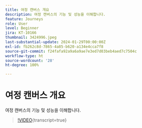 ```yaml
---
title: 여정 캔버스 개요
description: 여정 캔버스의 기능 및 성능을 이해합니다.
feature: Journeys
role: User
level: Beginner
jira: KT-10166
thumbnail: 3424996.jpeg
last-substantial-update: 2024-01-29T00:00:00Z
exl-id: fb262c8d-7865-4a85-b620-a134e4cca7f8
source-git-commit: f24fafa92a9a6a9ae7e3ed7d03beb4aed7c7504c
workflow-type: ht
source-wordcount: '28'
ht-degree: 100%

---
```


# 여정 캔버스 개요

여정 캔버스의 기능 및 성능을 이해합니다.

>[!VIDEO](https://video.tv.adobe.com/v/3424996?quality=12&learn=on){transcript=true}

